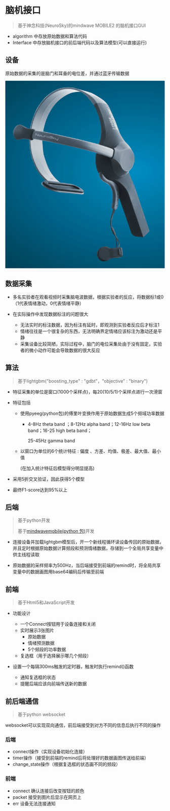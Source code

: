 #  脑机接口

> 基于神念科技(NeuroSky)的mindwave MOBILE2 的脑机接口GUI
- algorithm 中存放原始数据和算法代码
- Interface 中存放脑机接口的前后端代码以及算法模型(可以直接运行)

## 设备

原始数据的采集的是脑门和耳垂的电位差，并通过蓝牙传输数据

![](device.png)

## 数据采集

- 多名实验者在观看视频时采集脑电波数据，根据实验者的反应，将数据标1或0（1代表情绪激动，0代表情绪平静）

- 在实际操作中发现数据标注的问题很大
  - 无法实时的标注数据，因为标注有延时，即观测到实验者反应后才标注1
  - 情绪往往是一个很复杂的东西，无法明确界定情绪应该标注为激动还是平静
  - 采集设备比较简陋，实际过程中，脑门的电位采集处由于没有固定，实验者的微小动作可能会导致数据的很大反应

## 算法

>  基于lightgbm("boosting_type" : "gdbt"，"objective" : "binary")

- 特征采集的单位是窗口(1000个采样点)，每20(10/5/1)个采样点进行一次滑窗

- 特征包括 

  - 使用pyeeg(python包)的傅里叶变换作用于原始数据生成5个频域功率数据

    - 4-8Hz theta band ；8-12Hz alpha band；12-16Hz low beta band；16-25 high beta band；

      25-45Hz gamma band

  - 以窗口为单位的6个统计特征 : 偏度 、方差、均值、极差、最大值、最小值

    (在加入统计特征后模型得分明显提高)

- 采用5折交叉验证，因此获得5个模型

- 最终F1-score达到95%以上

## 后端

> 基于python开发
>
> 基于[mindwavemobile(python 包)](https://github.com/robintibor/python-mindwave-mobile/)开发

- 连接设备并加载lightgbm模型后，开一个新线程循环读设备传回的原始数据，并且定时根据原始数据计算频段和预测情绪数据，存储到一个全局共享变量中供主线程读取

- 原始数据的采样频率为500Hz，当后端接受到前端的remind时，将全局共享变量中的数据画图用base64编码后传输至前端

## 前端

> 基于Html5和JavaScript开发

- 功能设计
  - 一个Connect按钮用于设备连接和关闭
  - 实时展示3张图片
    - 原始数据
    - 情绪预测数据
    - 5个频段的功率数据
  - 复选框（用于选择展示哪几个频段）

- 设置一个每隔300ms触发的定时器，触发时执行remind()函数
  - 通知复选框的状态
  - 提醒后端应该向前端传送新的数据

## 前后端通信

> 基于python websocket

websocket可以实现双向通信，前后端接受到对方不同的信息后执行不同的操作

### 后端

- connect操作（实现设备初始化连接）
- timer操作（接受到前端的remind后将处理好的数据画图传送给前端）
- change_state操作（根据复选框的状态画不同的频段）

### 前端

- connect 确认连接后改变按钮的颜色
- packet 接受到图片后显示在网页上
- err 设备无法连接通知

